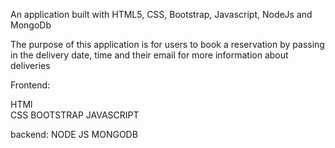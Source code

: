 An application built with HTML5, CSS, Bootstrap, Javascript, NodeJs and MongoDb

The purpose of this application is for users to book a reservation by passing in the delivery date, time and their email for more information about deliveries

Frontend:

HTMl   
CSS
BOOTSTRAP
JAVASCRIPT

backend:
NODE JS
MONGODB

